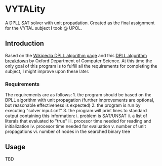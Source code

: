 # VYTALity
A DPLL SAT solver with unit propadation. Created as the final assignment for the VYTAL subject I took @ UPOL.

## Introduction
Based on the [Wikipedia DPLL algorithm page](https://en.wikipedia.org/wiki/DPLL_algorithm) and this [DPLL algorithm breakdown](https://www.cs.ox.ac.uk/people/james.worrell/lecture06.pdf) by Oxford Department of Computer Science. At this time the only goal of this program is to fulfill all the requirements for completing the subject, I might improve upon these later.

### Requirements

The requirements are as follows:
    1. the program should be based on the DPLL algorithm with unit propagation (further improvements are optional, but reasonable effectiveness is expected)
    2. the program is run by executing "solver input.cnf"
    3. the program will print lines to standard output containing this information:
        i. problem is SAT/UNSAT
       ii. a list of literals that evaluated to "true"
      iii. procesor time needed for reading and initialization
       iv. procesor time needed for evaluation
        v. number of unit propagations
       vi. number of nodes in the searched binary tree

## Usage
TBD